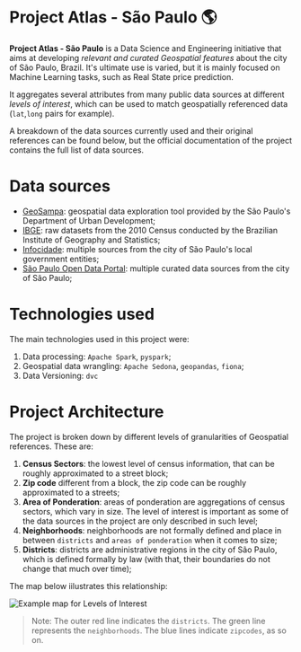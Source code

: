 # Project Atlas - São Paulo :earth_americas:

**Project Atlas - São Paulo** is a Data Science and Engineering initiative that aims at developing *relevant and curated Geospatial features* about the city of São Paulo, Brazil. It's ultimate use is varied, but it is mainly focused on Machine Learning tasks, such as Real State price prediction.

It aggregates several attributes from many public data sources at different *levels of interest*, which can be used to match geospatially referenced data (`lat`,`long` pairs for example).

A breakdown of the data sources currently used and their original references can be found below, but the official documentation of the project contains the full list of data sources.

# Data sources
- [GeoSampa](http://geosampa.prefeitura.sp.gov.br/PaginasPublicas/_SBC.aspx): geospatial data exploration tool provided by the São Paulo's Department of Urban Development;
- [IBGE](https://downloads.ibge.gov.br/): raw datasets from the 2010 Census conducted by the Brazilian Institute of Geography and Statistics;
- [Infocidade](http://infocidade.prefeitura.sp.gov.br/): multiple sources from the city of São Paulo's local government entities;
- [São Paulo Open Data Portal](http://dados.prefeitura.sp.gov.br/pt_PT/): multiple curated data sources from the city of São Paulo;

# Technologies used
The main technologies used in this project were:
1. Data processing: `Apache Spark`, `pyspark`;
2. Geospatial data wrangling: `Apache Sedona`, `geopandas`, `fiona`;
3. Data Versioning: `dvc`

# Project Architecture 

The project is broken down by different levels of granularities of Geospatial references. These are:

1. **Census Sectors**: the lowest level of census information, that can be roughly approximated to a street block;
2. **Zip code** different from a block, the zip code can be roughly approximated to a streets;
3. **Area of Ponderation**: areas of ponderation are aggregations of census sectors, which vary in size. The level of interest is important as some of the data sources in the project are only described in such level;
4. **Neighborhoods**: neighborhoods are not formally defined and place in between `districts` and `areas of ponderation` when it comes to size;
5. **Districts**: districts are administrative regions in the city of São Paulo, which is defined formally by law (with that, their boundaries do not change that much over time);

The map below iilustrates this relationship:

![Example map for Levels of Interest](references/img/example_layers.png)

> Note: The outer red line indicates the `districts`. The green line represents the `neighborhoods`. The blue lines indicate `zipcodes`, as so on.